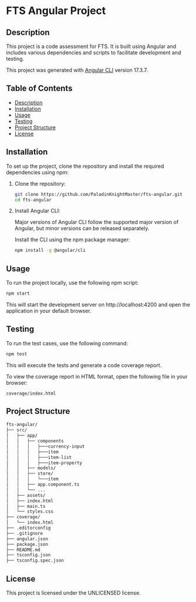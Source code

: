 # FTS Angular Project

## Description

This project is a code assessment for FTS. It is built using Angular and includes various dependencies and scripts to facilitate development and testing.

This project was generated with [Angular CLI](https://github.com/angular/angular-cli) version 17.3.7.

## Table of Contents

- [Description](#description)
- [Installation](#installation)
- [Usage](#usage)
- [Testing](#testing)
- [Project Structure](#project-structure)
- [License](#license)

## Installation

To set up the project, clone the repository and install the required dependencies using npm:

1. Clone the repository:

    ```sh
    git clone https://github.com/PaladinKnightMaster/fts-angular.git
    cd fts-angular
    ```

2. Install Angular CLI:

    Major versions of Angular CLI follow the supported major version of Angular, but minor versions can be released separately.

    Install the CLI using the npm package manager:

    ```sh
    npm install -g @angular/cli
    ```

## Usage
To run the project locally, use the following npm script:

```sh
npm start
```
This will start the development server on http://localhost:4200 and open the application in your default browser.

## Testing
To run the test cases, use the following command:

```sh
npm test
```
This will execute the tests and generate a code coverage report.

To view the coverage report in HTML format, open the following file in your browser:
```
coverage/index.html
```

## Project Structure

```bash
fts-angular/
├── src/
│   ├── app/
│   │   ├── components
│   │   │   ├───currency-input
│   │   │   ├───item
│   │   │   ├───item-list
│   │   │   ├───item-property
│   │   ├── models/
│   │   ├── store/
│   │   │   └───item
│   │   ├── app.component.ts
│   │   └── ...
│   ├── assets/
│   ├── index.html
│   ├── main.ts
│   └── styles.css
├── coverage/
│   └── index.html
├── .editorconfig
├── .gitignore
├── angular.json
├── package.json
├── README.md
├── tsconfig.json
├── tsconfig.spec.json
```

## License
This project is licensed under the UNLICENSED license.
